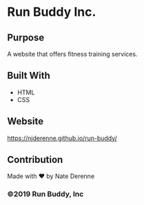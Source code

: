 # Run Buddy Inc.

## Purpose
A website that offers fitness training services.

## Built With
* HTML
* CSS

## Website
https://njderenne.github.io/run-buddy/

## Contribution
Made with ❤️ by Nate Derenne

### ©️2019 Run Buddy, Inc 

